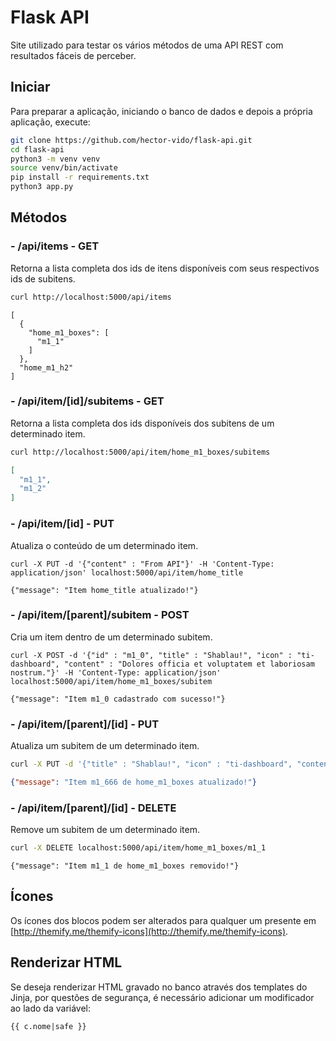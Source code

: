 # Flask API

Site utilizado para testar os vários métodos de uma API REST com resultados fáceis de perceber.

## Iniciar

Para preparar a aplicação, iniciando o banco de dados e depois a própria aplicação, execute:

```bash
git clone https://github.com/hector-vido/flask-api.git
cd flask-api
python3 -m venv venv
source venv/bin/activate
pip install -r requirements.txt
python3 app.py
```

## Métodos

### - /api/items - GET

Retorna a lista completa dos ids de itens disponíveis com seus respectivos ids de subitens.

```bash
curl http://localhost:5000/api/items
```

```
[
  {
    "home_m1_boxes": [
      "m1_1"
    ]
  }, 
  "home_m1_h2"
]
```

### - /api/item/[id]/subitems - GET

Retorna a lista completa dos ids disponíveis dos subitens de um determinado item.

```bash
curl http://localhost:5000/api/item/home_m1_boxes/subitems
```

```json
[
  "m1_1", 
  "m1_2"
]
```

### - /api/item/[id] - PUT

Atualiza o conteúdo de um determinado item.

```
curl -X PUT -d '{"content" : "From API"}' -H 'Content-Type: application/json' localhost:5000/api/item/home_title
```

```
{"message": "Item home_title atualizado!"}
```

### - /api/item/[parent]/subitem - POST

Cria um item dentro de um determinado subitem.

```
curl -X POST -d '{"id" : "m1_0", "title" : "Shablau!", "icon" : "ti-dashboard", "content" : "Dolores officia et voluptatem et laboriosam nostrum."}' -H 'Content-Type: application/json' localhost:5000/api/item/home_m1_boxes/subitem
```

```
{"message": "Item m1_0 cadastrado com sucesso!"}
```

### - /api/item/[parent]/[id] - PUT

Atualiza um subitem de um determinado item.

```bash
curl -X PUT -d '{"title" : "Shablau!", "icon" : "ti-dashboard", "content" : "Lorem Ipsum"}' -H 'Content-Type: application/json' localhost:5000/api/item/home_m1_boxes/m1_1
```

```json
{"message": "Item m1_666 de home_m1_boxes atualizado!"}
```

### - /api/item/[parent]/[id] - DELETE

Remove um subitem de um determinado item.

```bash
curl -X DELETE localhost:5000/api/item/home_m1_boxes/m1_1
```

```
{"message": "Item m1_1 de home_m1_boxes removido!"}

```

## Ícones

Os ícones dos blocos podem ser alterados para qualquer um presente em [http://themify.me/themify-icons](http://themify.me/themify-icons).

## Renderizar HTML

Se deseja renderizar HTML gravado no banco através dos templates do Jinja, por questões de segurança, é necessário adicionar um modificador ao lado da variável:

	{{ c.nome|safe }}
